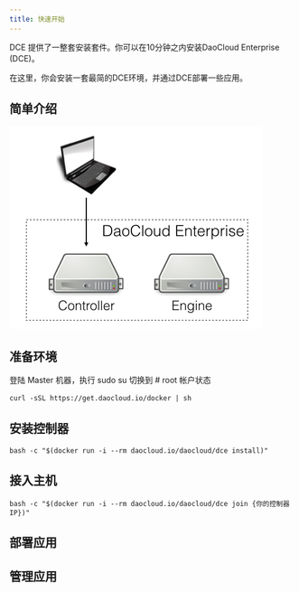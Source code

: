 ```yaml
---
title: 快速开始
---
```


DCE 提供了一整套安装套件。你可以在10分钟之内安装DaoCloud Enterprise (DCE)。 

在这里，你会安装一套最简的DCE环境，并通过DCE部署一些应用。

## 简单介绍


![](small-install.png)


## 准备环境

登陆 Master 机器，执行 sudo su 切换到 # root 帐户状态

	curl -sSL https://get.daocloud.io/docker | sh

## 安装控制器

	bash -c "$(docker run -i --rm daocloud.io/daocloud/dce install)"
 
## 接入主机

	bash -c "$(docker run -i --rm daocloud.io/daocloud/dce join {你的控制器IP})"

## 部署应用



## 管理应用